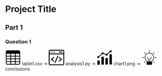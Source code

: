 # Project Title

## Part 1

### Question 1
<img src="img/table.png" alt="table logo" width="50"/> table1.csv → <img src="img/analysis.png" alt="analysis logo" width="50"/> analysis1.py → <img src="img/chart.png" alt="chart logo" width="50"/> chart1.png → <img src="img/conclusion.png" alt="conclusions logo" width="50"/> conclusions